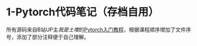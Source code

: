 # 1-Pytorch代码笔记（存档自用）
所有源码来自B站UP主*我是土堆*的[Pytorch入门教程](https://www.bilibili.com/video/BV1hE411t7RN/?spm_id_from=333.1387.favlist.content.click&vd_source=100b24acc427b6622ce3ac3914cc3224)，根据课程顺序增加了文件序号，添加了部分注释便于自己理解。
